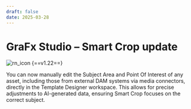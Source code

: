 ```yaml
---
draft: false
date: 2025-03-28
---
```


# GraFx Studio – Smart Crop update

![rn_icon](/assets/icon-GraFx-Studio.svg) <span class="version-label">{==v1.22==}</span>

You can now manually edit the Subject Area and Point Of Interest of any asset, including those from external DAM systems via media connectors, directly in the Template Designer workspace. This allows for precise adjustments to AI-generated data, ensuring Smart Crop focuses on the correct subject.
